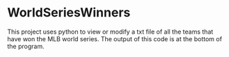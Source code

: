 # WorldSeriesWinners
This project uses python to view or modify a txt file of all the teams that have won the MLB world series.
The output of this code is at the bottom of the program.
